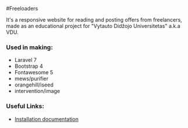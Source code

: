 #Freeloaders

It's a responsive website for reading and posting offers from freelancers, made as an educational project for "Vytauto Didžojo Universitetas" a.k.a VDU.

### Used in making:
- Laravel 7
- Bootstrap 4
- Fontawesome 5
- mews/purifier
- orangehill/iseed
- intervention/image

### Useful Links:
- [Installation documentation](Installation_EN.md)


